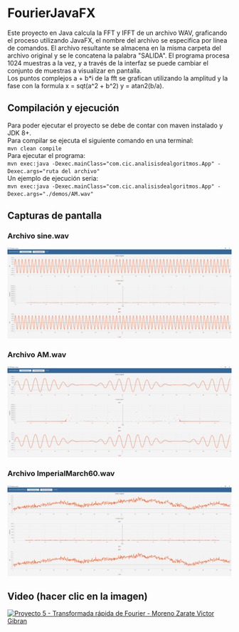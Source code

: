 # FourierJavaFX
Este proyecto en Java calcula la FFT y IFFT de un archivo WAV, graficando el proceso utilizando JavaFX, el nombre del archivo se especifica por línea de comandos. El archivo resultante se almacena en la misma carpeta del archivo original y se le concatena la palabra "SALIDA". El programa procesa 1024 muestras a la vez, y a través de la interfaz se puede cambiar el conjunto de muestras a visualizar en pantalla.\
Los puntos complejos a + b*i de la fft se grafican utilizando la amplitud y la fase con la formula x = sqt(a^2 + b^2) y = atan2(b/a).

## Compilación y ejecución
Para poder ejecutar el proyecto se debe de contar con maven instalado y JDK 8+.\
Para compilar se ejecuta el siguiente comando en una terminal:\
`mvn clean compile`\
Para ejecutar el programa:\
`mvn exec:java -Dexec.mainClass="com.cic.analisisdealgoritmos.App" -Dexec.args="ruta del archivo"`\
Un ejemplo de ejecución seria: \
`mvn exec:java -Dexec.mainClass="com.cic.analisisdealgoritmos.App" -Dexec.args="./demos/AM.wav"`

## Capturas de pantalla
### Archivo sine.wav
![Señal senoidal](img/sine.PNG)
### Archivo AM.wav
![Señal de AM](img/AM.PNG)
### Archivo ImperialMarch60.wav
![Archivo de audio](img/ImperialMarch60.PNG)

## Video (hacer clic en la imagen)

[![Proyecto 5 - Transformada rápida de Fourier - Moreno Zarate Victor Gibran](https://yt-embed.herokuapp.com/embed?v=VsJ87F69_lM)](https://www.youtube.com/watch?v=VsJ87F69_lM "Proyecto 5 - Transformada rápida de Fourier")


